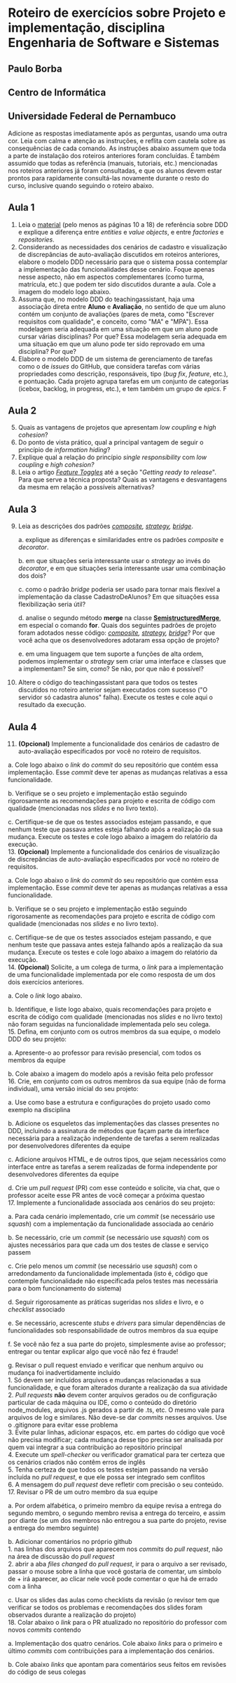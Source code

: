 # Roteiro de exercícios sobre Projeto e implementação, disciplina Engenharia de Software e Sistemas

## Paulo Borba

## Centro de Informática

## Universidade Federal de Pernambuco

Adicione as respostas imediatamente após as perguntas, usando uma outra cor. Leia com calma e atenção as instruções, e reflita com cautela sobre as consequências de cada comando. As instruções abaixo assumem que toda a parte de instalação dos roteiros anteriores foram concluídas. É também assumido que todas as referência (manuais, tutoriais, etc.) mencionadas nos roteiros anteriores já foram consultadas, e que os alunos devem estar prontos para rapidamente consultá-las novamente durante o resto do curso, inclusive quando seguindo o roteiro abaixo.

## Aula 1

1. Leia o [material](http://domainlanguage.com/wp-content/uploads/2016/05/DDD\_Reference\_2015-03.pdf) (pelo menos as páginas 10 a 18\) de referência sobre DDD e explique a diferença entre *entities* e *value objects*, e entre *factories* e *repositories*.  
2. Considerando as necessidades dos cenários de cadastro e visualização de discrepâncias de auto-avaliação discutidos em roteiros anteriores, elabore o modelo DDD necessário para que o sistema possa contemplar a implementação das funcionalidades desse cenário. Foque apenas nesse aspecto, não em aspectos complementares (como turma, matrícula, etc.) que podem ter sido discutidos durante a aula. Cole a imagem do modelo logo abaixo.  
3. Assuma que, no modelo DDD do teachingassistant, haja uma associação direta entre **Aluno** e **Avaliação**, no sentido de que um aluno contém um conjunto de avaliações (pares de meta, como "Escrever requisitos com qualidade", e conceito, como "MA" e "MPA"). Essa modelagem seria adequada em uma situação em que um aluno pode cursar várias disciplinas? Por que? Essa modelagem seria adequada em uma situação em que um aluno pode ter sido reprovado em uma disciplina? Por que?       
4. Elabore o modelo DDD de um sistema de gerenciamento de tarefas como o de *issues* do GitHub, que considera tarefas com várias propriedades como descrição, responsáveis, tipo (*bug fix*, *feature*, etc.), e pontuação. Cada projeto agrupa tarefas em um conjunto de categorias (icebox, backlog, in progress, etc.), e tem também um grupo de *epics.* F

## Aula 2

5. Quais as vantagens de projetos que apresentam *low coupling* e *high cohesion*?  
6. Do ponto de vista prático, qual a principal vantagem de seguir o princípio de *information hiding*?   
7. Explique qual a relação do princípio *single responsibility* com *low coupling* e *high cohesion?*  
8. Leia o artigo [*Feature Toggles*](https://www.martinfowler.com/articles/feature-toggles.html) até a seção "*Getting ready to release*". Para que serve a técnica proposta? Quais as vantagens e desvantagens da mesma em relação a possíveis alternativas? 

## Aula 3

9. Leia as descrições dos padrões [*composite*](https://en.wikipedia.org/wiki/Composite\_pattern)*, [strategy](https://en.wikipedia.org/wiki/Strategy\_pattern), [bridge](https://en.wikipedia.org/wiki/Bridge\_pattern)*.   

   a. explique as diferenças e similaridades entre os padrões *composite* e *decorator*.  

   b. em que situações seria interessante usar o *strategy* ao invés do *decorator*, e em que situações seria interessante usar uma combinação dos dois?  

   c. como o padrão *bridge* poderia ser usado para tornar mais flexível a implementação da classe CadastroDeAlunos? Em que situações essa flexibilização seria útil?   

   d. analise o segundo método **merge** na classe [**SemistructuredMerge**](https://github.com/guilhermejccavalcanti/jFSTMerge/blob/master/src/main/java/br/ufpe/cin/mergers/SemistructuredMerge.java), em especial o comando **for**. Quais dos seguintes padrões de projeto foram adotados nesse código: *[composite](https://en.wikipedia.org/wiki/Composite\_pattern), [strategy](https://en.wikipedia.org/wiki/Strategy\_pattern), [bridge](https://en.wikipedia.org/wiki/Bridge\_pattern)*? Por que você acha que os desenvolvedores adotaram essa opção de projeto?   

   e. em uma linguagem que tem suporte a funções de alta ordem, podemos implementar o *strategy* sem criar uma interface e classes que a implementam? Se sim, como? Se não, por que não é possível?  
11. Altere o código do teachingassistant para que todos os testes discutidos no roteiro anterior sejam executados com sucesso ("O servidor só cadastra alunos" falha). Execute os testes e cole aqui o resultado da execução.

## Aula 4

11. **(Opcional)** Implemente a funcionalidade dos cenários de cadastro de auto-avaliação especificados por você no roteiro de requisitos.  

   a. Cole logo abaixo o *link* do *commit* do seu repositório que contém essa implementação. Esse *commit* deve ter apenas as mudanças relativas a essa funcionalidade.  

   b. Verifique se o seu projeto e implementação estão seguindo rigorosamente as recomendações para projeto e escrita de código com qualidade (mencionadas nos *slides* e no livro texto).  

   c. Certifique-se de que os testes associados estejam passando, e que nenhum teste que passava antes esteja falhando após a realização da sua mudança. Execute os testes e cole logo abaixo a imagem do relatório da execução.  
13. **(Opcional)** Implemente a funcionalidade dos cenários de visualização de discrepâncias de auto-avaliação especificados por você no roteiro de requisitos.  

   a. Cole logo abaixo o *link* do *commit* do seu repositório que contém essa implementação. Esse *commit* deve ter apenas as mudanças relativas a essa funcionalidade.  
   
   b. Verifique se o seu projeto e implementação estão seguindo rigorosamente as recomendações para projeto e escrita de código com qualidade (mencionadas nos *slides* e no livro texto).  
   
   c. Certifique-se de que os testes associados estejam passando, e que nenhum teste que passava antes esteja falhando após a realização da sua mudança. Execute os testes e cole logo abaixo a imagem do relatório da execução.  
14. **(Opcional)** Solicite, a um colega de turma, o *link* para a implementação de uma funcionalidade implementada por ele como resposta de um dos dois exercícios anteriores.   

   a. Cole o *link* logo abaixo.   
   
   b. Identifique, e liste logo abaixo, quais recomendações para projeto e  escrita de código com qualidade (mencionadas nos *slides* e no livro texto) não foram seguidas na funcionalidade implementada pelo seu colega.  
15. Defina, em conjunto com os outros membros da sua equipe, o modelo DDD do seu projeto:  

   a. Apresente-o ao professor para revisão presencial, com todos os membros da equipe  
   
   b. Cole abaixo a imagem do modelo após a revisão feita pelo professor   
16. Crie, em conjunto com os outros membros da sua equipe (não de forma individual), uma versão inicial do seu projeto:  

   a. Use como base a estrutura e configurações do projeto usado como exemplo na disciplina  

   b. Adicione os esqueletos das implementações das classes presentes no DDD, incluindo a assinatura de métodos que façam parte da interface necessária para a realização independente de tarefas a serem realizadas por desenvolvedores diferentes da equipe  

   c. Adicione arquivos HTML, e de outros tipos, que sejam necessários como interface entre as tarefas a serem realizadas de forma independente por desenvolvedores diferentes da equipe  

   d. Crie um *pull request* (PR) com esse conteúdo e solicite, via chat, que o professor aceite esse PR antes de você começar a próxima questao  
17. Implemente a funcionalidade associada aos cenários do seu projeto:  

   a. Para cada cenário implementado, crie um *commit* (se necessário use *squash*) com a implementação da funcionalidade associada ao cenário  
   
   b. Se necessário, crie um *commit* (se necessário use *squash*) com os ajustes necessários para que cada um dos testes de classe e serviço passem  
   
   c. Crie pelo menos um *commit* (se necessário use *squash*) com o arredondamento da funcionalidade implementada (isto é, código que contemple funcionalidade não especificada pelos testes mas necessária para o bom funcionamento do sistema)  
   
   d. Seguir rigorosamente as práticas sugeridas nos *slides* e livro, e o *checklist* associado  
   
   e. Se necessário, acrescente *stubs* e *drivers* para simular dependências de funcionalidades sob responsabilidade de outros membros da sua equipe  
   
   f. Se você não fez a sua parte do projeto, simplesmente avise ao professor; entregar ou tentar explicar algo que você não fez é fraude\!   
   
   g. Revisar o pull request enviado e verificar que nenhum arquivo ou mudança foi inadvertidamente incluído   
         1. Só devem ser incluídos arquivos e mudanças relacionadas a sua funcionalidade, e que foram alterados durante a realização da sua atividade  
         2. *Pull requests* **não** devem conter arquivos gerados ou de configuração particular de cada máquina ou IDE, como o conteúdo do diretório node\_modules, arquivos .js gerados a partir de .ts, etc. O mesmo vale para arquivos de log e similares. Não deve-se dar *commits* nesses arquivos. Use o .gitignore para evitar esse problema  
         3. Evite pular linhas, adicionar espaços, etc. em partes do código que você não precisa modificar; cada mudança desse tipo precisa ser analisada por quem vai integrar a sua contribuição ao repositório principal  
         4. Execute um *spell-checker* ou verificador gramatical para ter certeza que os cenários criados não contêm erros de inglês  
         5. Tenha certeza de que todos os testes estejam passando na versão incluída no *pull request*, e que ele possa ser integrado sem conflitos  
         6. A mensagem do *pull request* deve refletir com precisão o seu conteúdo.   
17. Revisar o PR de um outro membro da sua equipe  
   
   a. Por ordem alfabética, o primeiro membro da equipe revisa a entrega do segundo membro, o segundo membro revisa a entrega do terceiro, e assim por diante (se um dos membros não entregou a sua parte do projeto, revise a entrega do membro seguinte)  
   
   b. Adicionar comentários no próprio github  
         1. nas linhas dos arquivos que aparecem nos *commits* do *pull request*, não na área de discussão do *pull request*  
         2. abrir a aba *files changed* do *pull request*, ir para o arquivo a ser revisado, passar o mouse sobre a linha que você gostaria de comentar, um símbolo de \+ irá aparecer, ao clicar nele você pode comentar o que há de errado com a linha  

   c. Usar os slides das aulas como checklists da revisão (o revisor tem que verificar se todos os problemas e recomendações dos slides foram observados durante a realização do projeto)  
18. Colar abaixo o *link* para o PR atualizado no repositório do professor com novos *commits* contendo  

   a. Implementação dos quatro cenários. Cole abaixo *links* para o primeiro e último *commits* com contribuições para a implementação dos cenários.  
   
   b. Cole abaixo *links* que apontam para comentários seus feitos em revisões do código de seus colegas 

   

   

